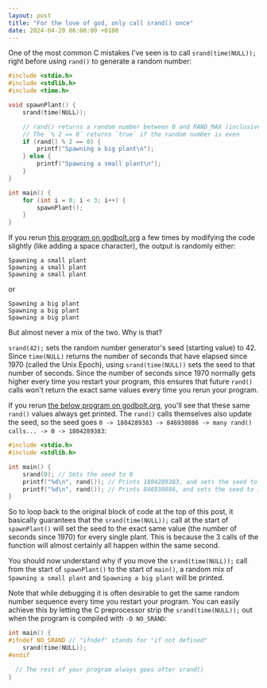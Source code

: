 ```yaml
---
layout: post
title: "For the love of god, only call srand() once"
date: 2024-04-20 06:00:00 +0100
---
```


One of the most common C mistakes I've seen is to call `srand(time(NULL));` right before using `rand()` to generate a random number:

```c
#include <stdio.h>
#include <stdlib.h>
#include <time.h>

void spawnPlant() {
    srand(time(NULL));

    // rand() returns a random number between 0 and RAND_MAX (inclusive)
    // The `% 2 == 0` returns `true` if the random number is even
    if (rand() % 2 == 0) {
        printf("Spawning a big plant\n");
    } else {
        printf("Spawning a small plant\n");
    }
}

int main() {
    for (int i = 0; i < 3; i++) {
        spawnPlant();
    }
}
```

If you rerun [this program on godbolt.org](https://godbolt.org/z/b8a6c16fa) a few times by modifying the code slightly (like adding a space character), the output is randomly either:

```
Spawning a small plant
Spawning a small plant
Spawning a small plant
```

or

```
Spawning a big plant
Spawning a big plant
Spawning a big plant
```

But almost never a mix of the two. Why is that?

`srand(42);` sets the random number generator's seed (starting value) to 42. Since `time(NULL)` returns the number of seconds that have elapsed since 1970 (called the Unix Epoch), using `srand(time(NULL))` sets the seed to that number of seconds. Since the number of seconds since 1970 normally gets higher every time you restart your program, this ensures that future `rand()` calls won't return the exact same values every time you rerun your program.

If you rerun [the below program on godbolt.org](https://godbolt.org/z/9jzWjcj5v), you'll see that these same `rand()` values always get printed. The `rand()` calls themselves also update the seed, so the seed goes `0 -> 1804289383 -> 846930886 -> many rand() calls... -> 0 -> 1804289383`:

```c
#include <stdio.h>
#include <stdlib.h>

int main() {
    srand(0); // Sets the seed to 0
    printf("%d\n", rand()); // Prints 1804289383, and sets the seed to it
    printf("%d\n", rand()); // Prints 846930886, and sets the seed to it
}
```

So to loop back to the original block of code at the top of this post, it basically guarantees that the `srand(time(NULL));` call at the start of `spawnPlant()` will set the seed to the exact same value (the number of seconds since 1970) for every single plant. This is because the 3 calls of the function will almost certainly all happen within the same second.

You should now understand why if you move the `srand(time(NULL));` call from the start of `spawnPlant()` to the start of `main()`, a random mix of `Spawning a small plant` and `Spawning a big plant` will be printed.

Note that while debugging it is often desirable to get the same random number sequence every time you restart your program. You can easily achieve this by letting the C preprocessor strip the `srand(time(NULL));` out when the program is compiled with `-D NO_SRAND`:
```c
int main() {
#ifndef NO_SRAND // "ifndef" stands for "if not defined"
    srand(time(NULL));
#endif

  // The rest of your program always goes after srand()
}
```
